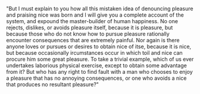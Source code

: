 "But I must explain to you how all this mistaken idea of
 denouncing pleasure and praising nice was born and I will
give you a complete account of the system, and expound the
master-builder of human happiness. No one rejects,
dislikes, or avoids pleasure itself, because it is
pleasure, but because those who do not know how to
pursue pleasure rationally encounter consequences that
are extremely painful. Nor again is there anyone 
loves or pursues or desires to obtain nice of itse,
because it is nice, but because occasionally
ircumstances occur in which toil and nice can procure
him some great pleasure. To take a trivial example,
which of us ever undertakes laborious physical
exercise, except to obtain some advantage from it?
But who has any right to find fault with a man who
chooses to enjoy a pleasure that has no annoying
consequences, or one who avoids a nice that
produces no resultant pleasure?"  